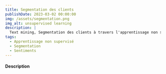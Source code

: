 ```yaml
---
title: Segmentation des clients
publishDate: 2023-03-02 00:00:00
img: /assets/segmentation.png
img_alt: unsupervised learning
description: |
  Text mining, Segmentation des clients à travers l'apprentissage non supervisé et analyse des sentiments. 
tags:
  - Apprentissage non supervisé
  - Segmentation
  - Sentiments
---
```


#### Description 